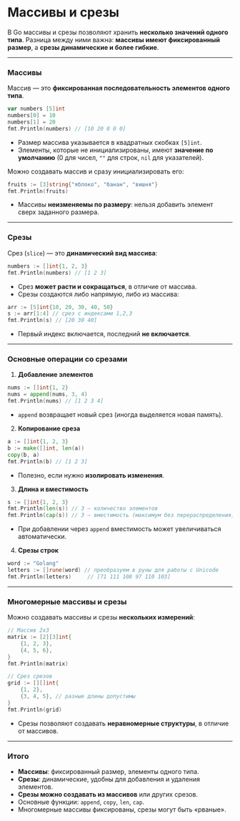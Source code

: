# Массивы и срезы

В Go массивы и срезы позволяют хранить **несколько значений одного типа**. Разница между ними важна: **массивы имеют фиксированный размер**, а **срезы динамические и более гибкие**.

---

### Массивы

Массив — это **фиксированная последовательность элементов одного типа**.

```go
var numbers [5]int
numbers[0] = 10
numbers[1] = 20
fmt.Println(numbers) // [10 20 0 0 0]
```

* Размер массива указывается в квадратных скобках `[5]int`.
* Элементы, которые не инициализированы, имеют **значение по умолчанию** (0 для чисел, `""` для строк, `nil` для указателей).

Можно создавать массив и сразу инициализировать его:

```go
fruits := [3]string{"яблоко", "банан", "вишня"}
fmt.Println(fruits)
```

* Массивы **неизменяемы по размеру**: нельзя добавить элемент сверх заданного размера.

---

### Срезы

Срез (`slice`) — это **динамический вид массива**:

```go
numbers := []int{1, 2, 3}
fmt.Println(numbers) // [1 2 3]
```

* Срез **может расти и сокращаться**, в отличие от массива.
* Срезы создаются либо напрямую, либо из массива:

```go
arr := [5]int{10, 20, 30, 40, 50}
s := arr[1:4] // срез с индексами 1,2,3
fmt.Println(s) // [20 30 40]
```

* Первый индекс включается, последний **не включается**.

---

### Основные операции со срезами

1. **Добавление элементов**

```go
nums := []int{1, 2}
nums = append(nums, 3, 4)
fmt.Println(nums) // [1 2 3 4]
```

* `append` возвращает новый срез (иногда выделяется новая память).

2. **Копирование среза**

```go
a := []int{1, 2, 3}
b := make([]int, len(a))
copy(b, a)
fmt.Println(b) // [1 2 3]
```

* Полезно, если нужно **изолировать изменения**.

3. **Длина и вместимость**

```go
s := []int{1, 2, 3}
fmt.Println(len(s)) // 3 — количество элементов
fmt.Println(cap(s)) // 3 — вместимость (максимум без перераспределения)
```

* При добавлении через `append` вместимость может увеличиваться автоматически.

4. **Срезы строк**

```go
word := "Golang"
letters := []rune(word) // преобразуем в руны для работы с Unicode
fmt.Println(letters)     // [71 111 108 97 110 103]
```

---

### Многомерные массивы и срезы

Можно создавать массивы и срезы **нескольких измерений**:

```go
// Массив 2x3
matrix := [2][3]int{
    {1, 2, 3},
    {4, 5, 6},
}
fmt.Println(matrix)

// Срез срезов
grid := [][]int{
    {1, 2},
    {3, 4, 5}, // разные длины допустимы
}
fmt.Println(grid)
```

* Срезы позволяют создавать **неравномерные структуры**, в отличие от массивов.

---

### Итого

* **Массивы**: фиксированный размер, элементы одного типа.
* **Срезы**: динамические, удобны для добавления и удаления элементов.
* **Срезы можно создавать из массивов** или других срезов.
* Основные функции: `append`, `copy`, `len`, `cap`.
* Многомерные массивы фиксированы, срезы могут быть «рваные».